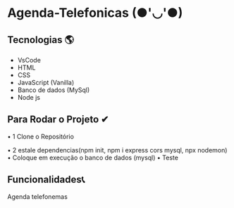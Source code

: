 # Agenda-Telefonicas (●'◡'●)

## Tecnologias 🌎
- VsCode
- HTML 
- CSS
- JavaScript (Vanilla)
- Banco de dados (MySql)
- Node js

## Para Rodar o Projeto ✔
• 1 Clone o Repositório

• 2 estale dependencias(npm init, npm i express cors mysql, npx nodemon)
• Coloque em execução o banco de dados (mysql)
• Teste 

## Funcionalidades📞 
Agenda telefonemas
